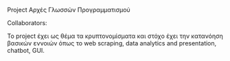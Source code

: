 Project Αρχές Γλωσσών Προγραμματισμού

Collaborators:

Το project έχει ως θέμα τα κρυπτονομίσματα και στόχο έχει την κατανόηση βασικών εννοιών όπως το web scraping, data analytics and presentation, chatbot, GUI.
